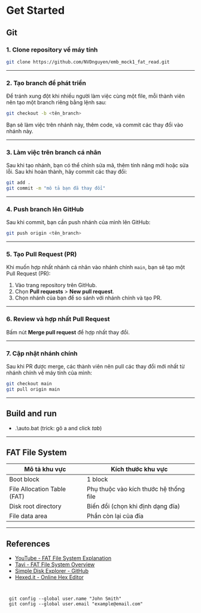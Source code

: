 
# Get Started

## Git

### 1. Clone repository về máy tính

```bash
git clone https://github.com/NVDnguyen/emb_mock1_fat_read.git
```

---

### 2. Tạo branch để phát triển

Để tránh xung đột khi nhiều người làm việc cùng một file, mỗi thành viên nên tạo một branch riêng bằng lệnh sau:

```bash
git checkout -b <tên_branch>
```

Bạn sẽ làm việc trên nhánh này, thêm code, và commit các thay đổi vào nhánh này.

---

### 3. Làm việc trên branch cá nhân

Sau khi tạo nhánh, bạn có thể chỉnh sửa mã, thêm tính năng mới hoặc sửa lỗi. Sau khi hoàn thành, hãy commit các thay đổi:

```bash
git add .
git commit -m "mô tả bạn đã thay đổi"
```

---

### 4. Push branch lên GitHub

Sau khi commit, bạn cần push nhánh của mình lên GitHub:

```bash
git push origin <tên_branch>
```

---

### 5. Tạo Pull Request (PR)

Khi muốn hợp nhất nhánh cá nhân vào nhánh chính  `main`, bạn sẽ tạo một Pull Request (PR):

1. Vào trang repository trên GitHub.
2. Chọn **Pull requests** > **New pull request**.
3. Chọn nhánh của bạn để so sánh với nhánh chính và tạo PR.


---

### 6. Review và hợp nhất Pull Request

Bấm nút **Merge pull request** để hợp nhất thay đổi.

---

### 7. Cập nhật nhánh chính

Sau khi PR được merge, các thành viên nên pull các thay đổi mới nhất từ nhánh chính về máy tính của mình:

```bash
git checkout main
git pull origin main
```

---

## Build and run

- .\auto.bat  (trick: gõ a and click *tab*)


---

## FAT File System

| **Mô tả khu vực**                              | **Kích thước khu vực**               |
|-------------------------------------------------|--------------------------------------|
| Boot block                                      | 1 block                             |
| File Allocation Table (FAT)                     | Phụ thuộc vào kích thước hệ thống file |
| Disk root directory                             | Biến đổi (chọn khi định dạng đĩa)    |
| File data area                                  | Phần còn lại của đĩa                 |

---

## References

- [YouTube - FAT File System Explanation](https://www.youtube.com/watch?v=5oeiHwzZSj0)
- [Tavi - FAT File System Overview](http://www.tavi.co.uk/phobos/fat.html)
- [Simple Disk Explorer - GitHub](https://github.com/baonq-me/simple-disk-explorer)
- [Hexed.it - Online Hex Editor](https://hexed.it/)
```


 git config --global user.name "John Smith"
 git config --global user.email "example@email.com"
